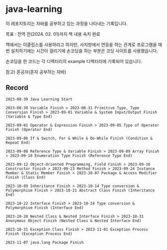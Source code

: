 # java-learning

이 레포지토리는 자바를 공부하고 있는 과정을 나타내는 기록입니다.

목표 : 전역 전(2024. 02. 01)까지 책 내용 숙지 완료 

책에서는 이클립스를 사용하라고 하지만, 사지방에서 연등을 하는 관계로 프로그램을 매번 설치하기에는 시간이 걸리기에 손코딩을 하는 부분은 코딩 사이트를 사용했습니다.

손코딩을 한 코드는 각 디렉터리의 example 디렉터리에 기록되어 있습니다.

참고) 혼공자(혼자 공부하는 자바)

## Record
``2023-08-30 Java Learning Start``

```2023-08-30 Variable Finish > 2023-08-31 Primitive Type, Type Conversion Finish > 2023-09-01 Variable & System Input/Output Finish (Variable & Type End)```

```2023-09-01 Operator & Expression Finish > 2023-09-05 Type of Operator Finish (Operator End)```

```2023-09-06 If & Switch, For & While & Do-While Finish (Condition & Repeat End)```

```2023-09-08 Reference Type & Variable Finish > 2023-09-09 Array Finish > 2023-09-10 Enumeration Type Finish (Reference Type End)```

```2023-09-12 Object-Oriented Programming, Field Finish > 2023-09-16 Constructor Finish > 2023-09-23 Method Finish > 2023-09-24 Instance Member & Static Member Finish > 2023-10-07 Package & Access Modifier Finish (Class End)```

```2023-10-09 Inheritance Finish > 2023-10-14 Type conversion & Polymorphism Finish > 2023-10-21 Abstract Class Finish (Inheritance End)```

```2023-10-22 Interface Finish > 2023-10-24 Type conversion & Polymorphism Finish (Interface End)```

```2023-10-28 Nested Class & Nested Interface Finish > 2023-10-31 Anonymous Object Finish (Nested Class & Nested Interface End)```

```2023-10-31 Exception Class Finish > 2023-11-01 Exception Process Finish (Exception Process End)```

```2023-11-07 java.lang Package Finish```
